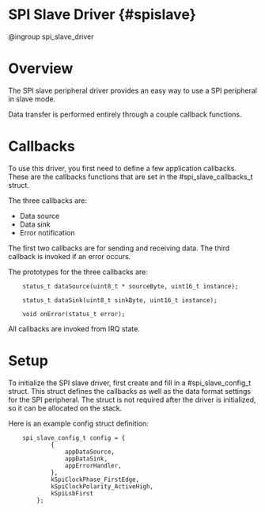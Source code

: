 SPI Slave Driver {#spislave}
================
@ingroup spi_slave_driver

# Overview

The SPI slave peripheral driver provides an easy way to use a SPI peripheral in slave mode.

Data transfer is performed entirely through a couple callback functions.

# Callbacks

To use this driver, you first need to define a few application callbacks. These are the callbacks
functions that are set in the #spi_slave_callbacks_t struct.

The three callbacks are:
* Data source
* Data sink
* Error notification

The first two callbacks are for sending and receiving data. The third callback is invoked if
an error occurs.

The prototypes for the three callbacks are:
~~~~~{.c}
    status_t dataSource(uint8_t * sourceByte, uint16_t instance);
    
    status_t dataSink(uint8_t sinkByte, uint16_t instance);
    
    void onError(status_t error);
~~~~~

All callbacks are invoked from IRQ state.

# Setup

To initialize the SPI slave driver, first create and fill in a #spi_slave_config_t struct. This
struct defines the callbacks as well as the data format settings for the SPI peripheral.
The struct is not required after the driver is initialized, so it can be allocated on the stack.

Here is an example config struct definition:
~~~~~{.c}
    spi_slave_config_t config = {
            {
                appDataSource,
                appDataSink,
                appErrorHandler,
            },
            kSpiClockPhase_FirstEdge,
            kSpiClockPolarity_ActiveHigh,
            kSpiLsbFirst
        };
~~~~~




